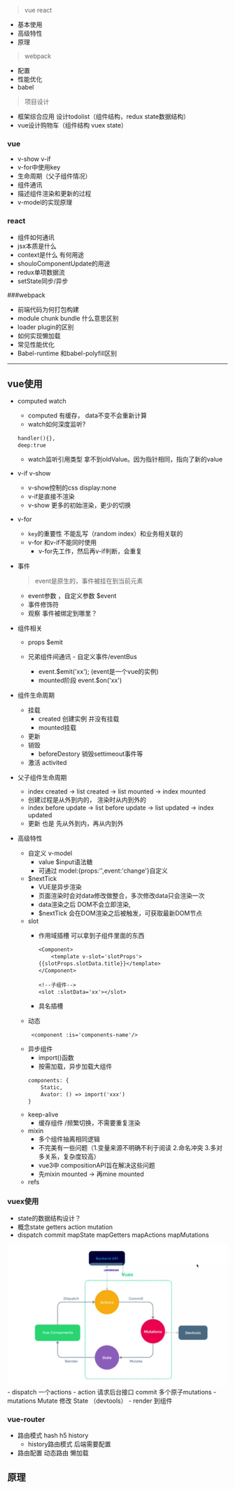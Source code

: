 > vue react

- 基本使用
- 高级特性
- 原理

> webpack

- 配置
- 性能优化
- babel

> 项目设计

- 框架综合应用
	设计todolist（组件结构，redux state数据结构）
- vue设计购物车（组件结构 vuex state）

### vue
	
- v-show v-if
- v-for中使用key 
- 生命周期（父子组件情况）
- 组件通讯
- 描述组件渲染和更新的过程
- v-model的实现原理

### react

- 组件如何通讯
- jsx本质是什么
- context是什么 有何用途
- shouloComponentUpdate的用途
- redux单项数据流
- setState同步/异步

###webpack

- 前端代码为何打包构建
- module chunk bundle 什么意思区别
- loader plugin的区别
- 如何实现懒加载
- 常见性能优化
- Babel-runtime 和babel-polyfill区别

----------------------

## vue使用

- computed watch

	- computed 有缓存， data不变不会重新计算
	- watch如何深度监听? 

	```
	handler(){},
	deep:true

	```
	- watch监听引用类型 拿不到oldValue。因为指针相同，指向了新的value

- v-if v-show
	- v-show控制的css display:none
	- v-if是直接不渲染
	- v-show 更多的初始渲染，更少的切换
- v-for
	- `key`的重要性 不能乱写（random index）和业务相关联的
	- v-for 和v-if不能同时使用
		- v-for先工作，然后再v-if判断，会重复

- 事件

	> event是原生的，事件被挂在到当前元素	
	- event参数 ，自定义参数 $event
	- 事件修饰符
	- 观察 事件被绑定到哪里？


- 组件相关

	- props $emit

	- 兄弟组件间通讯 - 自定义事件/eventBus 
		- event.$emit('xx'); (event是一个vue的实例)
		- mounted阶段 event.$on('xx')
	
- 组件生命周期
	- 挂载
		- created 创建实例 并没有挂载
		- mounted挂载
	- 更新
	- 销毁
		- beforeDestory 销毁settimeout事件等
	- 激活 activited
- 父子组件生命周期 
	- index created -> list created -> list mounted -> index mounted
	- 创建过程是从外到内的， 渲染时从内到外的
	- index before update -> list before update -> list updated -> index updated
	- 更新 也是 先从外到内，再从内到外
- 高级特性
	- 自定义 v-model 
		- value $input语法糖
		- 可通过 model:{props:'',event:'change'}自定义
	- $nextTick
		-  VUE是异步渲染  
		-  页面渲染时会对data修改做整合，多次修改data只会渲染一次
		-  data渲染之后 DOM不会立即渲染,
		-  $nextTick 会在DOM渲染之后被触发，可获取最新DOM节点
	- slot
		- 作用域插槽 可以拿到子组件里面的东西
	
			```
			<Component>
				<template v-slot='slotProps'>{{slotProps.slotData.title}}</template>
			</Component>
			
			<!--子组件-->
			<slot :slotData='xx'></slot>
			```
		- 具名插槽
	- 动态 
	 	```
		 <component :is='components-name'/>
		 ```
	- 异步组件
		- import()函数
		- 按需加载，异步加载大组件
		```
		components: {
			Static,
			Avator: () => import('xxx')
		}
		```
	- keep-alive
		- 缓存组件 /频繁切换，不需要重复渲染
	- mixin
		- 多个组件抽离相同逻辑
		- 不完美有一些问题（1.变量来源不明确不利于阅读 2.命名冲突 3.多对多关系，复杂度较高）
		- vue3中 compositionAPI旨在解决这些问题
		- 先mixin mounted -> 再mine mounted
	- refs


### vuex使用

- state的数据结构设计？
- 概念state getters action mutation
- dispatch commit mapState mapGetters mapActions mapMutations
 
 <img src='./vuex.png'>
 - dispatch 一个actions 
 - action 请求后台接口 commit 多个原子mutations
 - mutations Mutate 修改 State （devtools）
 - render 到组件

### vue-router

- 路由模式 hash h5 history
    - history路由模式 后端需要配置
- 路由配置 动态路由 懒加载

## 原理

